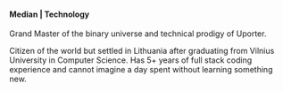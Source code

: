 #### Median | Technology 

Grand Master of the binary universe and technical prodigy of Uporter.

Citizen of the world but settled in Lithuania after graduating from Vilnius University in Computer Science. Has 5+ years of full stack coding experience and cannot imagine a day spent without learning something new.  

